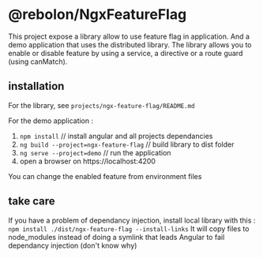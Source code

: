 # @rebolon/NgxFeatureFlag

This project expose a library allow to use feature flag in application. And a demo application that uses the distributed library.
The library allows you to enable or disable feature by using a service, a directive or a route guard (using canMatch).

## installation

For the library, see `projects/ngx-feature-flag/README.md`

For the demo application :
1. `npm install` // install angular and all projects dependancies
2. `ng build --project=ngx-feature-flag` // build library to dist folder
2. `ng serve --project=demo` // run the application
3. open a browser on https://localhost:4200

You can change the enabled feature from environment files

## take care

If you have a problem of dependancy injection, install local library with this : `npm install ./dist/ngx-feature-flag --install-links`
It will copy files to node_modules instead of doing a symlink that leads Angular to fail dependancy injection (don't know why)
